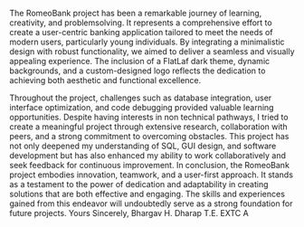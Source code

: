 The RomeoBank project has been a remarkable journey of learning, creativity, and problemsolving. 
It represents a comprehensive effort to create a user-centric banking application tailored to meet the needs of modern users, particularly young individuals.
By integrating a minimalistic design with robust functionality, we aimed to deliver a
seamless and visually appealing experience. The inclusion of a FlatLaf dark theme, dynamic
backgrounds, and a custom-designed logo reflects the dedication to achieving both aesthetic
and functional excellence. 

Throughout the project, challenges such as database integration,
user interface optimization, and code debugging provided valuable learning opportunities.
Despite having interests in non technical pathways, I tried to create a meaningful project
through extensive research, collaboration with peers, and a strong commitment to
overcoming obstacles. This project has not only deepened my understanding of SQL, GUI
design, and software development but has also enhanced my ability to work collaboratively
and seek feedback for continuous improvement.
In conclusion, the RomeoBank project embodies innovation, teamwork, and a user-first
approach. It stands as a testament to the power of dedication and adaptability in creating
solutions that are both effective and engaging. The skills and experiences gained from this
endeavor will undoubtedly serve as a strong foundation for future projects. 
Yours Sincerely,
Bhargav H. Dharap
T.E. EXTC A
